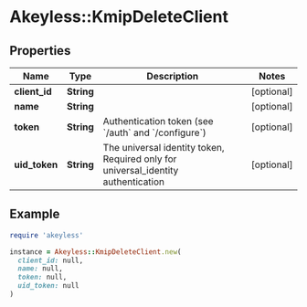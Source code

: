 # Akeyless::KmipDeleteClient

## Properties

| Name | Type | Description | Notes |
| ---- | ---- | ----------- | ----- |
| **client_id** | **String** |  | [optional] |
| **name** | **String** |  | [optional] |
| **token** | **String** | Authentication token (see &#x60;/auth&#x60; and &#x60;/configure&#x60;) | [optional] |
| **uid_token** | **String** | The universal identity token, Required only for universal_identity authentication | [optional] |

## Example

```ruby
require 'akeyless'

instance = Akeyless::KmipDeleteClient.new(
  client_id: null,
  name: null,
  token: null,
  uid_token: null
)
```

